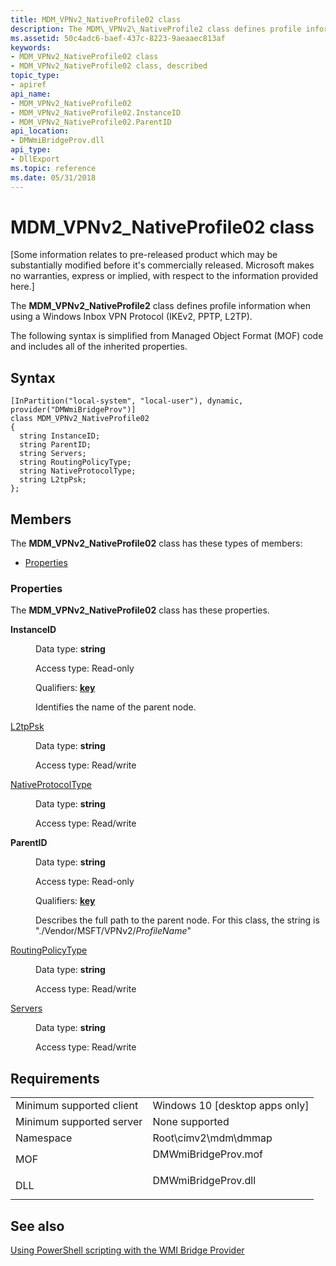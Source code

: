 ```yaml
---
title: MDM_VPNv2_NativeProfile02 class
description: The MDM\_VPNv2\_NativeProfile2 class defines profile information when using a Windows Inbox VPN Protocol (IKEv2, PPTP, L2TP).
ms.assetid: 50c4adc6-baef-437c-8223-9aeaaec813af
keywords:
- MDM_VPNv2_NativeProfile02 class
- MDM_VPNv2_NativeProfile02 class, described
topic_type:
- apiref
api_name:
- MDM_VPNv2_NativeProfile02
- MDM_VPNv2_NativeProfile02.InstanceID
- MDM_VPNv2_NativeProfile02.ParentID
api_location:
- DMWmiBridgeProv.dll
api_type:
- DllExport
ms.topic: reference
ms.date: 05/31/2018
---
```


# MDM\_VPNv2\_NativeProfile02 class

\[Some information relates to pre-released product which may be substantially modified before it's commercially released. Microsoft makes no warranties, express or implied, with respect to the information provided here.\]

The **MDM\_VPNv2\_NativeProfile2** class defines profile information when using a Windows Inbox VPN Protocol (IKEv2, PPTP, L2TP).

The following syntax is simplified from Managed Object Format (MOF) code and includes all of the inherited properties.

## Syntax

``` syntax
[InPartition("local-system", "local-user"), dynamic, provider("DMWmiBridgeProv")]
class MDM_VPNv2_NativeProfile02
{
  string InstanceID;
  string ParentID;
  string Servers;
  string RoutingPolicyType;
  string NativeProtocolType;
  string L2tpPsk;
};
```

## Members

The **MDM\_VPNv2\_NativeProfile02** class has these types of members:

-   [Properties](#properties)

### Properties

The **MDM\_VPNv2\_NativeProfile02** class has these properties.

<dl> <dt>

**InstanceID**
</dt> <dd> <dl> <dt>

Data type: **string**
</dt> <dt>

Access type: Read-only
</dt> <dt>

Qualifiers: [**key**](/windows/desktop/WmiSdk/key-qualifier)
</dt> </dl>

Identifies the name of the parent node.

</dd> <dt>

[L2tpPsk](/windows/client-management/mdm/vpnv2-csp#vpnv2-profilename-nativeprofile-l2tppsk)
</dt> <dd> <dl> <dt>

Data type: **string**
</dt> <dt>

Access type: Read/write
</dt> </dl>

</dd> <dt>

[NativeProtocolType](/windows/client-management/mdm/vpnv2-csp#vpnv2-profilename-nativeprofile-nativeprotocoltype)
</dt> <dd> <dl> <dt>

Data type: **string**
</dt> <dt>

Access type: Read/write
</dt> </dl>

</dd> <dt>

**ParentID**
</dt> <dd> <dl> <dt>

Data type: **string**
</dt> <dt>

Access type: Read-only
</dt> <dt>

Qualifiers: [**key**](/windows/desktop/WmiSdk/key-qualifier)
</dt> </dl>

Describes the full path to the parent node. For this class, the string is "./Vendor/MSFT/VPNv2/*ProfileName*"

</dd> <dt>

[RoutingPolicyType](/windows/client-management/mdm/vpnv2-csp#vpnv2-profilename-trafficfilterlist-trafficfilterid-routingpolicytype)
</dt> <dd> <dl> <dt>

Data type: **string**
</dt> <dt>

Access type: Read/write
</dt> </dl>

</dd> <dt>

[Servers](/windows/client-management/mdm/vpnv2-csp#vpnv2-profilename-nativeprofile-servers)
</dt> <dd> <dl> <dt>

Data type: **string**
</dt> <dt>

Access type: Read/write
</dt> </dl>

</dd> </dl>

## Requirements



|                                     |                                                                                                |
|-------------------------------------|------------------------------------------------------------------------------------------------|
| Minimum supported client<br/> | Windows 10 \[desktop apps only\]<br/>                                                    |
| Minimum supported server<br/> | None supported<br/>                                                                      |
| Namespace<br/>                | Root\\cimv2\\mdm\\dmmap<br/>                                                             |
| MOF<br/>                      | <dl> <dt>DMWmiBridgeProv.mof</dt> </dl> |
| DLL<br/>                      | <dl> <dt>DMWmiBridgeProv.dll</dt> </dl> |



## See also

<dl> <dt>

[Using PowerShell scripting with the WMI Bridge Provider](/windows/client-management/mdm/using-powershell-scripting-with-the-wmi-bridge-provider)
</dt> </dl>

 

